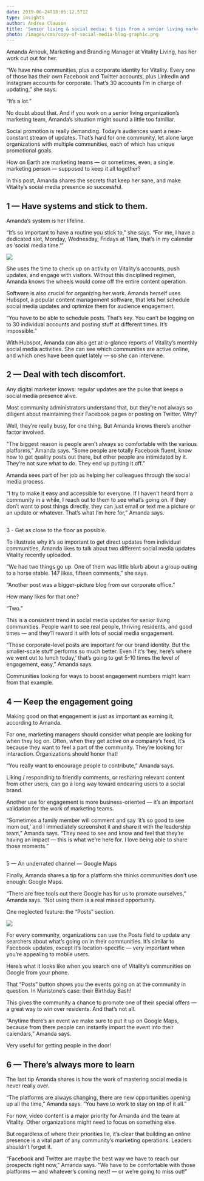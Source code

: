 ```yaml
---
date: 2019-06-24T18:05:12.571Z
type: insights
author: Andrea Clauson
title: 'Senior living & social media: 6 tips from a senior living marketing pro'
photo: /images/cms/copy-of-social-media-blog-graphic.png
---
```

Amanda Arnouk, Marketing and Branding Manager at Vitality Living, has her work cut out for her. 

“We have nine communities, plus a corporate identity for Vitality. Every one of those has their own Facebook and Twitter accounts, plus LinkedIn and Instagram accounts for corporate. That’s 30 accounts I’m in charge of updating,” she says. 

“It’s a lot.” 

No doubt about that. And if you work on a senior living organization’s marketing team, Amanda’s situation might sound a little too familiar. 

Social promotion is really demanding. Today’s audiences want a near-constant stream of updates. That’s hard for one community, let alone large organizations with multiple communities, each of which has unique promotional goals.

How on Earth are marketing teams — or sometimes, even, a single marketing person — supposed to keep it all together?

In this post, Amanda shares the secrets that keep her sane, and make Vitality’s social media presence so successful.

 



## 1 — Have systems and stick to them.

 Amanda’s system is her lifeline. 

“It’s so important to have a routine you stick to,” she says. “For me, I have a dedicated slot, Monday, Wednesday, Fridays at 11am, that’s in my calendar as ‘social media time.’”

![](/images/cms/social-media-quote.png)

She uses the time to check up on activity on Vitality’s accounts, push updates, and engage with visitors. Without this disciplined regimen, Amanda knows the wheels would come off the entire content operation. 

Software is also crucial for organizing her work. Amanda herself uses Hubspot, a popular content management software, that lets her schedule social media updates and optimize them for audience engagement.

“You have to be able to schedule posts. That’s key. You can’t be logging on to 30 individual accounts and posting stuff at different times. It’s impossible.”

With Hubspot, Amanda can also get at-a-glance reports of Vitality’s monthly social media activities. She can see which communities are active online, and which ones have been quiet lately — so she can intervene.

  

## 2 — Deal with tech discomfort.

Any digital marketer knows: regular updates are the pulse that keeps a social media presence alive.

Most community administrators understand that, but they’re not always so diligent about maintaining their Facebook pages or posting on Twitter. Why?

Well, they’re really busy, for one thing. But Amanda knows there’s another factor involved.  

"The biggest reason is people aren’t always so comfortable with the various platforms,” Amanda says. “Some people are totally Facebook fluent, know how to get quality posts out there, but other people are intimidated by it. They’re not sure what to do. They end up putting it off.”

Amanda sees part of her job as helping her colleagues through the social media process. 

“I try to make it easy and accessible for everyone. If I haven’t heard from a community in a while, I reach out to them to see what’s going on. If they don’t want to post things directly, they can just email or text me a picture or an update or whatever. That’s what I’m here for,” Amanda says.



## 3 - Get as close to the floor as possible. 

To illustrate why it’s so important to get direct updates from individual communities, Amanda likes to talk about two different social media updates Vitality recently uploaded.

“We had two things go up. One of them was little blurb about a group outing to a horse stable. 147 likes, fifteen comments,” she says. 

“Another post was a bigger-picture blog from our corporate office.” 

How many likes for that one? 

“Two.”

This is a consistent trend in social media updates for senior living communities. People want to see real people, thriving residents, and good times — and they’ll reward it with lots of social media engagement.

“Those corporate-level posts are important for our brand identity. But the smaller-scale stuff performs so much better. Even if it’s ‘hey, here’s where we went out to lunch today,’ that’s going to get 5-10 times the level of engagement, easy,” Amanda says.

Communities looking for ways to boost engagement numbers might learn from that example.

 

## 4 — Keep the engagement going

Making good on that engagement is just as important as earning it, according to Amanda. 

For one, marketing managers should consider what people are looking for when they log on. Often, when they get active on a company’s feed, it’s because they want to feel a part of the community. They’re looking for interaction. Organizations should honor that! 

“You really want to encourage people to contribute,” Amanda says. 

Liking / responding to friendly comments, or resharing relevant content from other users, can go a long way toward endearing users to a social brand. 

Another use for engagement is more business-oriented — it’s an important validation for the work of marketing teams.

“Sometimes a family member will comment and say ‘it’s so good to see mom out,’ and I immediately screenshot it and share it with the leadership team,” Amanda says. “They need to see and know and feel that they’re having an impact — this is what we’re here for. I love being able to share those moments.”



## 5 — An underrated channel — Google Maps

 Finally, Amanda shares a tip for a platform she thinks communities don’t use enough: Google Maps.

“There are free tools out there Google has for us to promote ourselves,” Amanda says. “Not using them is a real missed opportunity.

One neglected feature: the “Posts” section.

![](/images/cms/untitled-design.png)

For every community, organizations can use the Posts field to update any searchers about what’s going on in their communities. It’s similar to Facebook updates, except it’s location-specific — very important when you’re appealing to mobile users.

Here’s what it looks like when you search one of Vitality’s communities on Google from your phone.

That “Posts” button shows you the events going on at the community in question. In Maristone’s case: their Birthday Bash!

This gives the community a chance to promote one of their special offers — a great way to win over residents. And that’s not all. 

“Anytime there’s an event we make sure to put it up on Google Maps, because from there people can instantly import the event into their calendars,” Amanda says. 

Very useful for getting people in the door!



##  6 — There’s always more to learn

The last tip Amanda shares is how the work of mastering social media is never really over.

“The platforms are always changing, there are new opportunities opening up all the time,” Amanda says. “You have to work to stay on top of it all.”

For now, video content is a major priority for Amanda and the team at Vitality. Other organizations might need to focus on something else.

But regardless of where their priorities lie, it’s clear that building an online presence is a vital part of any community’s marketing operations. Leaders shouldn’t forget it.

“Facebook and Twitter are maybe the best way we have to reach our prospects right now,” Amanda says. “We have to be comfortable with those platforms — and whatever’s coming next! — or we’re going to miss out!”
